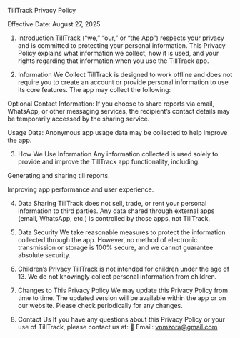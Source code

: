 TillTrack Privacy Policy

Effective Date: August 27, 2025

1. Introduction
TillTrack (“we,” “our,” or “the App”) respects your privacy and is committed to protecting your personal information. This Privacy Policy explains what information we collect, how it is used, and your rights regarding that information when you use the TillTrack app.

2. Information We Collect
TillTrack is designed to work offline and does not require you to create an account or provide personal information to use its core features. The app may collect the following:

Optional Contact Information: If you choose to share reports via email, WhatsApp, or other messaging services, the recipient’s contact details may be temporarily accessed by the sharing service.

Usage Data: Anonymous app usage data may be collected to help improve the app.

3. How We Use Information
Any information collected is used solely to provide and improve the TillTrack app functionality, including:

Generating and sharing till reports.

Improving app performance and user experience.

4. Data Sharing
TillTrack does not sell, trade, or rent your personal information to third parties. Any data shared through external apps (email, WhatsApp, etc.) is controlled by those apps, not TillTrack.

5. Data Security
We take reasonable measures to protect the information collected through the app. However, no method of electronic transmission or storage is 100% secure, and we cannot guarantee absolute security.

6. Children’s Privacy
TillTrack is not intended for children under the age of 13. We do not knowingly collect personal information from children.

7. Changes to This Privacy Policy
We may update this Privacy Policy from time to time. The updated version will be available within the app or on our website. Please check periodically for any changes.

8. Contact Us
If you have any questions about this Privacy Policy or your use of TillTrack, please contact us at:
📧 Email: vnmzora@gmail.com
